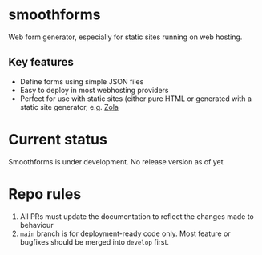 # smoothforms

Web form generator, especially for static sites running on web hosting.

## Key features

* Define forms using simple JSON files
* Easy to deploy in most webhosting providers
* Perfect for use with static sites (either pure HTML or generated with a
  static site generator, e.g. [Zola](https://www.getzola.org)

# Current status

Smoothforms is under development. No release version as of yet

# Repo rules

1. All PRs must update the documentation to reflect the changes made to
   behaviour
2. `main` branch is for deployment-ready code only. Most feature or
   bugfixes should be merged into `develop` first.
